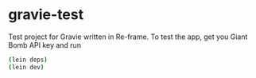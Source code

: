 # gravie-test

Test project for Gravie written in Re-frame.
To test the app, get you Giant Bomb API key and run

```sh
(lein deps)
(lein dev)
```
